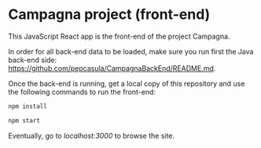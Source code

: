 # Campagna project (front-end)

This JavaScript React app is the front-end of the project Campagna.

In order for all back-end data to be loaded, make sure you run first the Java back-end side: https://github.com/pepcasula/CampagnaBackEnd/README.md.

Once the back-end is running, get a local copy of this repository and use the following commands to run the front-end:

```javascript
npm install
```

```javascript
npm start
```

Eventually, go to <em>localhost:3000</em> to browse the site.